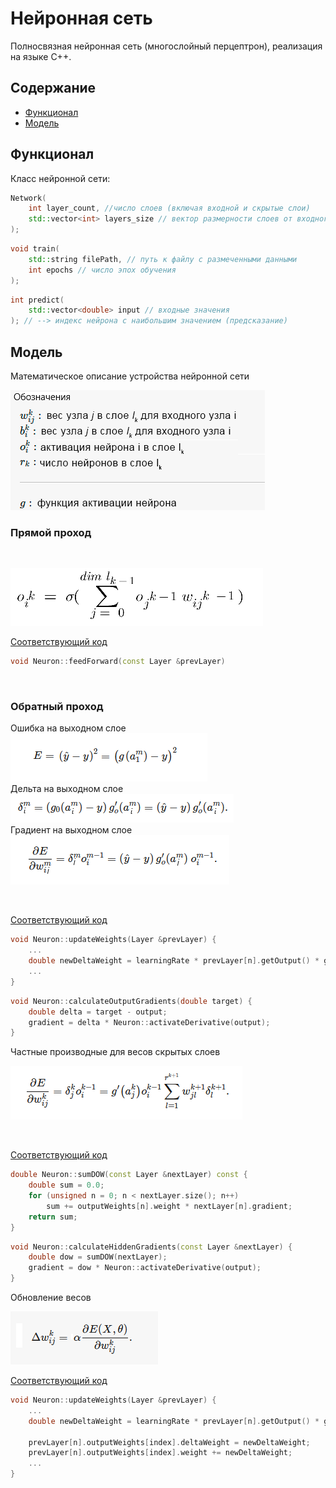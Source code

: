 # Нейронная сеть

Полносвязная нейронная сеть (многослойный перцептрон), реализация на языке C++.

## Содержание
- [Функционал](#функционал)
- [Модель](#модель)

## Функционал

Класс нейронной сети:

```cpp
Network(
    int layer_count, //число слоев (включая входной и скрытые слои)
    std::vector<int> layers_size // вектор размерности слоев от входного к выходному
);
```
```cpp
void train(
    std::string filePath, // путь к файлу с размеченными данными
    int epochs // число эпох обучения
);
```
```cpp
int predict(
    std::vector<double> input // входные значения
); // --> индекс нейрона с наибольшим значением (предсказание)
```

## Модель

Математическое описание устройства нейронной сети 

![Definitions](https://raw.githubusercontent.com/sv022/MockDB/refs/heads/main/CNetwork/def.png)

### Прямой проход
<br>

![forward](https://raw.githubusercontent.com/sv022/MockDB/refs/heads/main/CNetwork/forward.png)

[Cоответствующий код](src/network.cpp)
```cpp
void Neuron::feedForward(const Layer &prevLayer)
```
<br>

### Обратный проход

Ошибка на выходном слое
<br>
![forward](https://raw.githubusercontent.com/sv022/MockDB/refs/heads/main/CNetwork/ErrorFunc.png)
<br>
Дельта на выходном слое
<br>
![forward](https://raw.githubusercontent.com/sv022/MockDB/refs/heads/main/CNetwork/OutputDelta.png)
<br>
Градиент на выходном слое
<br>
![forward](https://raw.githubusercontent.com/sv022/MockDB/refs/heads/main/CNetwork/OutputGrad.png)

<br>

[Cоответствующий код](src/neuron.cpp)

```cpp
void Neuron::updateWeights(Layer &prevLayer) {
    ...
    double newDeltaWeight = learningRate * prevLayer[n].getOutput() * gradient;
    ...
}
```
```cpp
void Neuron::calculateOutputGradients(double target) {
	double delta = target - output;
	gradient = delta * Neuron::activateDerivative(output);
}
```

Частные производные для весов скрытых слоев
<br>

![forward](https://raw.githubusercontent.com/sv022/MockDB/refs/heads/main/CNetwork/WeightDer.png)

<br>

[Cоответствующий код](src/neuron.cpp)

```cpp
double Neuron::sumDOW(const Layer &nextLayer) const {
	double sum = 0.0;
	for (unsigned n = 0; n < nextLayer.size(); n++)
		sum += outputWeights[n].weight * nextLayer[n].gradient;
	return sum;
}
```

```cpp
void Neuron::calculateHiddenGradients(const Layer &nextLayer) {
	double dow = sumDOW(nextLayer);
	gradient = dow * Neuron::activateDerivative(output);
}
```

Обновление весов

![forward](https://raw.githubusercontent.com/sv022/MockDB/refs/heads/main/CNetwork/WeightsUpdate.png)


[Cоответствующий код](src/neuron.cpp)

```cpp
void Neuron::updateWeights(Layer &prevLayer) {
    ...
    double newDeltaWeight = learningRate * prevLayer[n].getOutput() * gradient;

    prevLayer[n].outputWeights[index].deltaWeight = newDeltaWeight;
    prevLayer[n].outputWeights[index].weight += newDeltaWeight;
    ...
}
```

